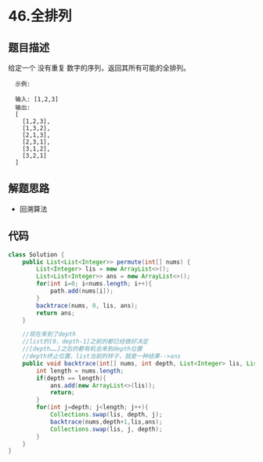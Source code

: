 # 46.全排列

## 题目描述
给定一个 没有重复 数字的序列，返回其所有可能的全排列。

      示例:

      输入: [1,2,3]
      输出:
      [
        [1,2,3],
        [1,3,2],
        [2,1,3],
        [2,3,1],
        [3,1,2],
        [3,2,1]
      ]


## 解题思路
* 回溯算法

## 代码
```java
class Solution {
    public List<List<Integer>> permute(int[] nums) {
        List<Integer> lis = new ArrayList<>();
        List<List<Integer>> ans = new ArrayList<>();
        for(int i=0; i<nums.length; i++){
            path.add(nums[i]);
        }
        backtrace(nums, 0, lis, ans);
        return ans;
    }

    //现在来到了depth
    //list的[0，depth-1]之前的都已经做好决定
    //[depth……]之后的都有机会来到depth位置
    //depth终止位置，list当前的样子，就是一种结果-->ans
    public void backtrace(int[] nums, int depth, List<Integer> lis, List<List<Integer>> ans){
        int length = nums.length;
        if(depth == length){
            ans.add(new ArrayList<>(lis));
            return;
        }
        for(int j=depth; j<length; j++){
            Collections.swap(lis, depth, j);
            backtrace(nums,depth+1,lis,ans);
            Collections.swap(lis, j, depth);
        }
    }
}
```
